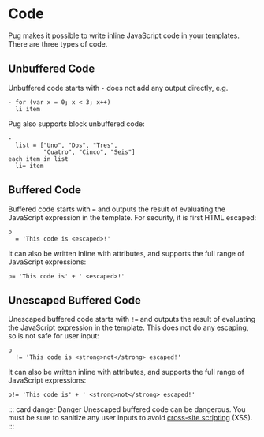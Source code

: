 # Code

Pug makes it possible to write inline JavaScript code in your templates. There are three types of code.

## Unbuffered Code

Unbuffered code starts with `-` does not add any output directly, e.g.

```pug-preview
- for (var x = 0; x < 3; x++)
  li item
```

Pug also supports block unbuffered code:

```pug-preview
-
  list = ["Uno", "Dos", "Tres",
          "Cuatro", "Cinco", "Seis"]
each item in list
  li= item
```

## Buffered Code

Buffered code starts with `=` and outputs the result of evaluating the JavaScript expression in the template. For security, it is first HTML escaped:

```pug-preview
p
  = 'This code is <escaped>!'
```

It can also be written inline with attributes, and supports the full range of JavaScript expressions:

```pug-preview
p= 'This code is' + ' <escaped>!'
```

## Unescaped Buffered Code

Unescaped buffered code starts with `!=` and outputs the result of evaluating the JavaScript expression in the template. This does not do any escaping, so is not safe for user input:

```pug-preview
p
  != 'This code is <strong>not</strong> escaped!'
```

It can also be written inline with attributes, and supports the full range of JavaScript expressions:

```pug-preview
p!= 'This code is' + ' <strong>not</strong> escaped!'
```

::: card danger Danger
Unescaped buffered code can be dangerous. You must be sure to sanitize any user
inputs to avoid [cross-site scripting] (XSS).
:::

[cross-site scripting]: https://en.wikipedia.org/wiki/Cross-site_scripting
